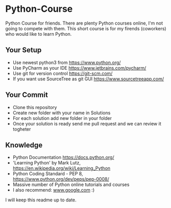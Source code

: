 # Python-Course

Python Course for friends.
There are plenty Python courses online, I'm not going to compete with them.
This short course is for my firends (coworkers) who would like to learn Python.

## Your Setup
- Use newest python3 from https://www.python.org/
- Use PyCharm as your IDE https://www.jetbrains.com/pycharm/
- Use git for version control https://git-scm.com/
- If you want use SourceTree as git GUI https://www.sourcetreeapp.com/

## Your Commit
- Clone this repository
- Create new folder with your name in Solutions
- For each solution add new folder in your folder 
- Once your solution is ready send me pull request and we can review it togheter

## Knowledge
- Python Documentation https://docs.python.org/
- 'Learning Python' by Mark Lutz, https://en.wikipedia.org/wiki/Learning_Python
- Python Coding Standard - PEP 8, https://www.python.org/dev/peps/pep-0008/
- Massive number of Python online tutorials and courses
- I also recommend: www.google.com :)

I will keep this readme up to date.
